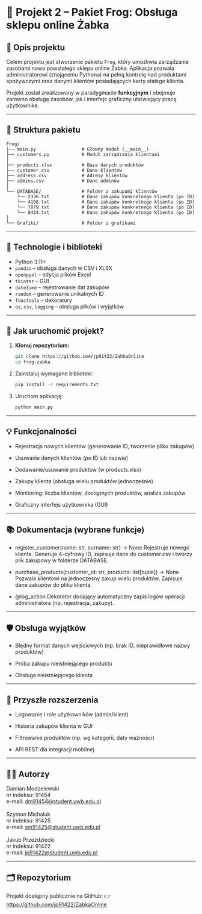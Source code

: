 # 🐸 Projekt 2 – Pakiet Frog: Obsługa sklepu online Żabka

## 📘 Opis projektu

Celem projektu jest stworzenie pakietu `Frog`, który umożliwia zarządzanie zasobami nowo powstałego sklepu online Żabka. Aplikacja pozwala administratorowi (znającemu Pythona) na pełną kontrolę nad produktami spożywczymi oraz danymi klientów posiadających karty stałego klienta.

Projekt został zrealizowany w paradygmacie **funkcyjnym** i obejmuje zarówno obsługę zasobów, jak i interfejs graficzny ułatwiający pracę użytkownika.

---

## 📁 Struktura pakietu

```text
Frog/
├── main.py                 # Główny moduł (__main__)
├── customers.py            # Moduł zarządzania klientami
│
├── products.xlsx           # Baza danych produktów
├── customer.csv            # Dane klientów
├── address.csv             # Adresy klientów
├── admins.csv              # Dane adminów
│
└── DATABASE/               # Folder z zakupami klientów
    └── 2336.txt            # Dane zakupów konkretnego klienta (po ID)
    └── 4198.txt            # Dane zakupów konkretnego klienta (po ID)
    └── 7879.txt            # Dane zakupów konkretnego klienta (po ID)
    └── 8434.txt            # Dane zakupów konkretnego klienta (po ID)
│
└── Grafiki/                # Folder z grafikami
```
---

## 🔧 Technologie i biblioteki

- Python 3.11+
- `pandas` – obsługa danych w CSV i XLSX
- `openpyxl` – edycja plików Excel
- `tkinter` – GUI
- `datetime` – rejestrowanie dat zakupów
- `random` – generowanie unikalnych ID
- `functools` – dekoratory
- `os`, `csv`, `logging` – obsługa plików i wyjątków

---

## 🚀 Jak uruchomić projekt?

1. **Klonuj repozytorium:**
   ```bash
   git clone https://github.com/jp91422/ZabkaOnline
   cd frog-zabka

2. Zainstaluj wymagane biblioteki:
    ```bash
   pip install -r requirements.txt

3. Uruchom aplikację:
    ```bash
   python main.py

---

## 💡 Funkcjonalności
- Rejestracja nowych klientów (generowanie ID, tworzenie pliku zakupów)

- Usuwanie danych klientów (po ID lub nazwie)

- Dodawanie/usuwanie produktów (w products.xlsx)

- Zakupy klienta (obsługa wielu produktów jednocześnie)

- Monitoring: liczba klientów, dostępnych produktów, analiza zakupów

- Graficzny interfejs użytkownika (GUI)

---

## 📚 Dokumentacja (wybrane funkcje)
- register_customer(name: str, surname: str) -> None
Rejestruje nowego klienta. Generuje 4-cyfrowy ID, zapisuje dane do customer.csv i tworzy plik zakupowy w folderze DATABASE.

- purchase_products(customer_id: str, products: list[tuple]) -> None
Pozwala klientowi na jednoczesny zakup wielu produktów. Zapisuje dane zakupów do pliku klienta.

- @log_action
Dekorator dodający automatyczny zapis logów operacji administratora (np. rejestracja, zakupy).

---

## 🛡️ Obsługa wyjątków
- Błędny format danych wejściowych (np. brak ID, nieprawidłowe nazwy produktów)

- Próba zakupu nieistniejącego produktu

- Obsługa nieistniejącego klienta

---

## 🔐 Przyszłe rozszerzenia
- Logowanie i role użytkowników (admin/klient)

- Historia zakupów klienta w GUI

- Filtrowanie produktów (np. wg kategorii, daty ważności)

- API REST dla integracji mobilnej

---

## 👨‍🎓 Autorzy

Damian Modzelewski<br>
nr indeksu: 91454<br>
e-mail: dm91454@student.uwb.edu.pl<br>
<br>
Szymon Michaluk<br>
nr indeksu: 91425<br>
e-mail: sm91425@student.uwb.edu.pl<br>
<br>
Jakub Przeździecki<br>
nr indeksu: 91422<br>
e-mail: jp91422@student.uwb.edu.pl<br>

---

## 🗂 Repozytorium
Projekt dostępny publicznie na GitHub:
👉 https://github.com/jp91422/ZabkaOnline





















